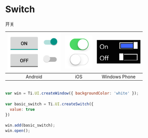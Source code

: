# Switch

开关

![android](/images/ui_switch_android.png) | ![ios](/images/ui_switch_ios.png) | ![wp](/images/ui_switch_wp.png) |
:---:|:---:|:---:
Android | iOS | Windows Phone

```js

var win = Ti.UI.createWindow({ backgroundColor: 'white' });

var basic_switch = Ti.UI.createSwitch({
  value: true
})

win.add(basic_switch);
win.open();


```
